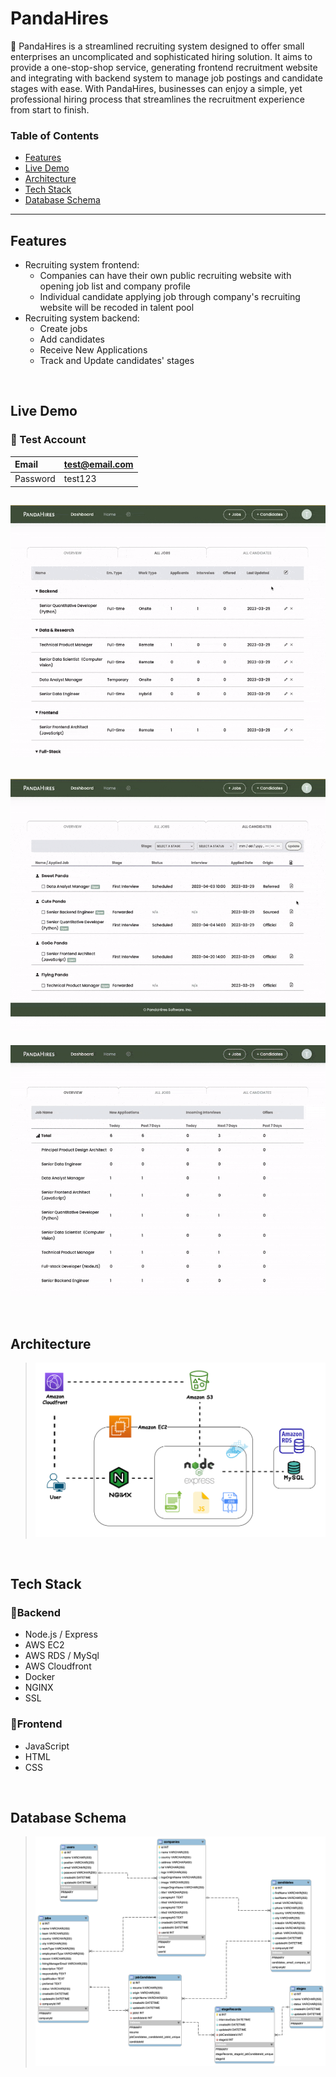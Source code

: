# PandaHires

🐼 PandaHires is a streamlined recruiting system designed to offer small enterprises an uncomplicated and sophisticated hiring solution. It aims to provide a one-stop-shop service, generating frontend recruitment website and integrating with backend system to manage job postings and candidate stages with ease. With PandaHires, businesses can enjoy a simple, yet professional hiring process that streamlines the recruitment experience from start to finish.

### Table of Contents

- [Features](#features)
- [Live Demo](#live-demo)
- [Architecture](#architecture)
- [Tech Stack](#tech-stack)
- [Database Schema](#database-schema)
---

## Features
+ Recruiting system frontend: 
  + Companies can have their own public recruiting website with opening job list and company profile
  + Individual candidate applying job through company's recruiting website will be recoded in talent pool
+ Recruiting system backend: 
  + Create jobs 
  + Add candidates
  + Receive New Applications
  + Track and Update candidates' stages

<br>

## Live Demo
  ### 📍 Test Account
  | Email | test@email.com |
  | :--- | :--- |
  | Password | test123 |
  
 ![image](https://github.com/HuaJung/PandaHires/blob/main/create_job.gif)
 ---
 ![image](https://github.com/HuaJung/PandaHires/blob/main/candidate_create%26update_status.gif)
 ---
 ![image](https://github.com/HuaJung/PandaHires/blob/main/apply_job.gif)

<br>

## Architecture
> ![image](https://github.com/HuaJung/PandaHires/blob/main/PandaHires%20Architecure%20Design.png)

<br>

## Tech Stack
### 📍Backend

  + Node.js / Express
  + AWS EC2
  + AWS RDS / MySql
  + AWS Cloudfront
  + Docker
  + NGINX
  + SSL
  
### 📍Frontend

  + JavaScript
  + HTML
  + CSS

<br>

## Database Schema
> ![image](https://github.com/HuaJung/PandaHires/blob/main/PandaHires%20ERD.png)

